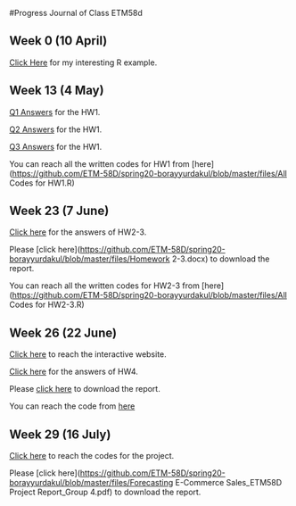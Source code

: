 #Progress Journal of Class ETM58d

## Week 0 (10 April)

[Click Here](files/interesting_example.html) for my interesting R example.

## Week 13 (4 May)

[Q1 Answers](files/hw1q1.html) for the HW1.

[Q2 Answers](files/hw1q2.html) for the HW1.

[Q3 Answers](files/hw1q3.html) for the HW1.

You can reach all the written codes for HW1 from [here](https://github.com/ETM-58D/spring20-borayyurdakul/blob/master/files/All Codes for HW1.R)

## Week 23 (7 June)

[Click here](files/hw2-3.html) for the answers of HW2-3.

Please [click here](https://github.com/ETM-58D/spring20-borayyurdakul/blob/master/files/Homework 2-3.docx) to download the report.

You can reach all the written codes for HW2-3 from [here](https://github.com/ETM-58D/spring20-borayyurdakul/blob/master/files/All Codes for HW2-3.R)

## Week 26 (22 June)

[Click here](https://bounetm58dgroup4.shinyapps.io/hw4_app/) to reach the interactive website.

[Click here](files/hw4.html) for the answers of HW4.

Please [click here](https://github.com/ETM-58D/spring20-borayyurdakul/blob/master/files/hw4.docx) to download the report.

You can reach the code from [here](https://github.com/ETM-58D/spring20-borayyurdakul/blob/master/files/hw4.R)

## Week 29 (16 July)

[Click here](files/project.html) to reach the codes for the project.

Please [click here](https://github.com/ETM-58D/spring20-borayyurdakul/blob/master/files/Forecasting E-Commerce Sales_ETM58D Project Report_Group 4.pdf) to download the report.